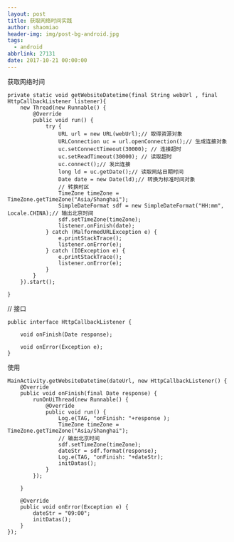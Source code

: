 ```yaml
---
layout: post
title: 获取网络时间实践
author: shaomiao
header-img: img/post-bg-android.jpg
tags:
  - android
abbrlink: 27131
date: 2017-10-21 00:00:00
---
```

获取网络时间

	private static void getWebsiteDatetime(final String webUrl , final HttpCallbackListener listener){
		new Thread(new Runnable() {
			@Override
			public void run() {
				try {
					URL url = new URL(webUrl);// 取得资源对象
					URLConnection uc = url.openConnection();// 生成连接对象
					uc.setConnectTimeout(30000); // 连接超时
					uc.setReadTimeout(30000); // 读取超时
					uc.connect();// 发出连接
					long ld = uc.getDate();// 读取网站日期时间
					Date date = new Date(ld);// 转换为标准时间对象
					// 转换时区
					TimeZone timeZone = TimeZone.getTimeZone("Asia/Shanghai");
					SimpleDateFormat sdf = new SimpleDateFormat("HH:mm", Locale.CHINA);// 输出北京时间
					sdf.setTimeZone(timeZone);
					listener.onFinish(date);
				} catch (MalformedURLException e) {
					e.printStackTrace();
					listener.onError(e);
				} catch (IOException e) {
					e.printStackTrace();
					listener.onError(e);
				}
			}
		}).start();

	}

// 接口

	public interface HttpCallbackListener {

		void onFinish(Date response);

		void onError(Exception e);
	}

使用

	MainActivity.getWebsiteDatetime(dateUrl, new HttpCallbackListener() {
		@Override
		public void onFinish(final Date response) {
			runOnUiThread(new Runnable() {
				@Override
				public void run() {
					Log.e(TAG, "onFinish: "+response );
					TimeZone timeZone = TimeZone.getTimeZone("Asia/Shanghai");
					// 输出北京时间
					sdf.setTimeZone(timeZone);
					dateStr = sdf.format(response);
					Log.e(TAG, "onFinish: "+dateStr);
					initDatas();
				}
			});

		}

		@Override
		public void onError(Exception e) {
			dateStr = "09:00";
			initDatas();
		}
	});
